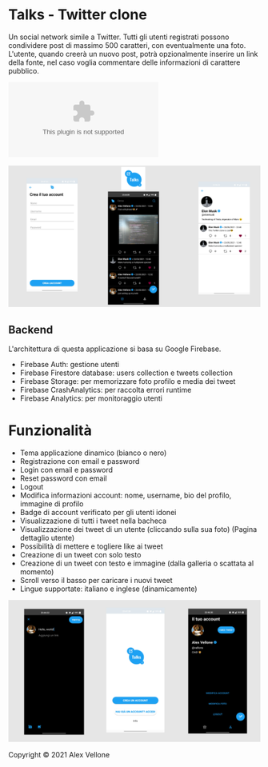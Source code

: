 # Talks - Twitter clone

Un social network simile a Twitter. 
Tutti gli utenti registrati possono condividere post di massimo 500 caratteri, con eventualmente una foto.
L'utente, quando creerà un nuovo post, potrà opzionalmente inserire un link della fonte, 
nel caso voglia commentare delle informazioni di carattere pubblico.

![APK release link](https://github.com/vellons/TwitterClone/releases/download/v1.4/TwitterClone-debug-1.4.apk)


![Poster 1](app/src/main/poster1.png)


## Backend
L'architettura di questa applicazione si basa su Google Firebase.
- Firebase Auth: gestione utenti
- Firebase Firestore database: users collection e tweets collection
- Firebase Storage: per memorizzare foto profilo e media dei tweet
- Firebase CrashAnalytics: per raccolta errori runtime
- Firebase Analytics: per monitoraggio utenti


# Funzionalità
- Tema applicazione dinamico (bianco o nero)
- Registrazione con email e password
- Login con email e password
- Reset password con email
- Logout
- Modifica informazioni account: nome, username, bio del profilo, immagine di profilo
- Badge di account verificato per gli utenti idonei
- Visualizzazione di tutti i tweet nella bacheca
- Visualizzazione dei tweet di un utente (cliccando sulla sua foto) (Pagina dettaglio utente)
- Possibilità di mettere e togliere like ai tweet
- Creazione di un tweet con solo testo
- Creazione di un tweet con testo e immagine (dalla galleria o scattata al momento)
- Scroll verso il basso per caricare i nuovi tweet
- Lingue supportate: italiano e inglese (dinamicamente)


![Poster 2](app/src/main/poster2.png)


Copyright © 2021 Alex Vellone
